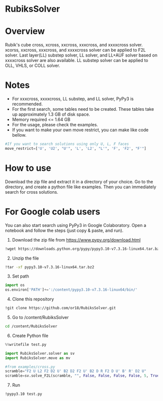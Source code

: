 # RubiksSolver
# Overview
Rubik's cube cross, xcross, xxcross, xxxcross, and xxxxcross solver. xcorss, xxcross, xxxcross, and xxxxcross solver can be applied to F2L solver. Last layer(LL) substep solver, LL solver, and LL+AUF solver based on xxxxcross solver are also available. LL substep solver can be applied to OLL, VHLS, or COLL solver. 

# Notes
- For xxxcross, xxxxcross, LL substep, and LL solver, PyPy3 is recommended. 
- For the first search, some tables need to be created. These tables take up approximately 1.3 GB of disk space. <br>
- Memory required <= 1.64 GB <br>
- For the usage, please check the examples.
- If you want to make your own move restrict, you can make like code bellow.
```python
#If you want to search solutions using only U, L, F faces
move_restrict=['U', 'U2', "U'", 'L', 'L2', "L'", 'F', 'F2', "F'"]
```

# How to use
Download the zip file and extract it in a directory of your choice. Go to the directory, and create a python file like examples. Then you can immediately search for cross solutions.

# For Google colab users
You can also start search using PyPy3 in Google Colaboratory. Open a notebook and follow the steps (just copy & paste, and run).
1. Download the zip file from https://www.pypy.org/download.html
```sh
!wget https://downloads.python.org/pypy/pypy3.10-v7.3.16-linux64.tar.bz2
```
2. Unzip the file
```sh
!tar -xf pypy3.10-v7.3.16-linux64.tar.bz2
```
3. Set path
```python
import os
os.environ['PATH']+=':/content/pypy3.10-v7.3.16-linux64/bin/'
```
4. Clone this repository
```sh
!git clone https://github.com/or18/RubiksSolver.git
```
5. Go to /content/RubiksSolver
```sh
cd /content/RubiksSolver
```
6. Create Python file
```python
%%writefile test.py

import RubiksSolver.solver as sv
import RubiksSolver.move as mv

#from examples/cross.py
scramble="F2 U L2 F2 D2 U' B2 D2 F2 U' B2 D R F2 D U' B' R' D2 U"
scramble=sv.solve_F2L(scramble, "", False, False, False, False, 5, True, 1, "cross", mv.move_UDLRFB)
```
7. Run
```sh
!pypy3.10 test.py
```
